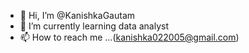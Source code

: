 - 👋 Hi, I’m @KanishkaGautam
- 🌱 I’m currently learning data analyst
- 📫 How to reach me ...(kanishka022005@gmail.com)

<!---
KanishkaGautam/KanishkaGautam is a ✨ special ✨ repository because its `README.md` (this file) appears on your GitHub profile.
You can click the Preview link to take a look at your changes.
--->
